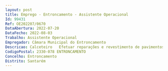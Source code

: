 ```yaml
--- 
layout: post
title: Emprego - Entroncamento - Assistente Operacional
Id: 99431
Ref: OE202207/0670
DataAbertura: 2022-07-20
DataFecho: 2022-08-03
Trabalho: Assistente Operacional
Empregador: Câmara Municipal do Entroncamento
Descricao: Calceteiro   Efetuar reparações e revestimento de pavimentos assentando paralelepípedos, cubos de pedra, lancis pavês e outras  executar outras tarefas de apoio 
CodigoPostal: 2330-078 ENTRONCAMENTO
Concelho: Entroncamento
Distrito: Santarém
--- 
```

